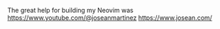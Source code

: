 The great help for building my Neovim was
https://www.youtube.com/@joseanmartinez
https://www.josean.com/
